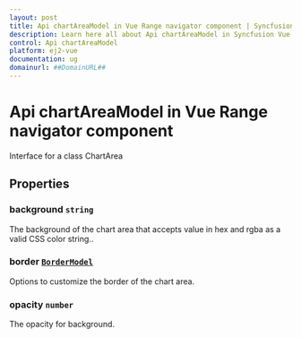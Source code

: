 ```yaml
---
layout: post
title: Api chartAreaModel in Vue Range navigator component | Syncfusion
description: Learn here all about Api chartAreaModel in Syncfusion Vue Range navigator component of Syncfusion Essential JS 2 and more.
control: Api chartAreaModel 
platform: ej2-vue
documentation: ug
domainurl: ##DomainURL##
---
```


# Api chartAreaModel in Vue Range navigator component

Interface for a class ChartArea

## Properties

### background `string`

The background of the chart area that accepts value in hex and rgba as a valid CSS color string..

### border [`BorderModel`](https://ej2.syncfusion.com/vue/documentation/api-borderModel.html)

Options to customize the border of the chart area.

### opacity `number`

The opacity for background.
